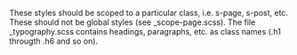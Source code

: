 These styles should be scoped to a particular class, i.e. s-page, s-post, etc. These should not be global styles (see _scope-page.scss). The file _typography.scss contains headings, paragraphs, etc. as class names (.h1 througth .h6 and so on).

